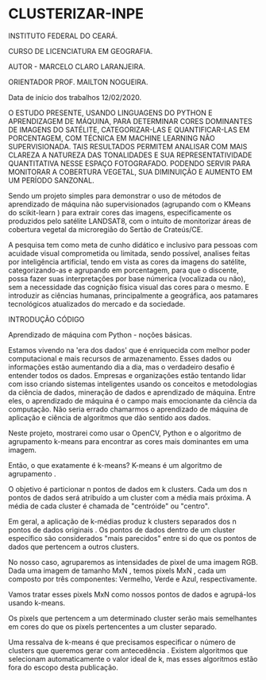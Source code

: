 # CLUSTERIZAR-INPE

INSTITUTO FEDERAL DO CEARÁ.

CURSO DE LICENCIATURA EM GEOGRAFIA. 

AUTOR - MARCELO CLARO LARANJEIRA.

ORIENTADOR PROF. MAILTON NOGUEIRA.

Data de início dos trabalhos 12/02/2020.

O ESTUDO PRESENTE, USANDO LINGUAGENS DO PYTHON E APRENDIZAGEM DE MÁQUINA, PARA DETERMINAR CORES DOMINANTES DE IMAGENS DO SATÉLITE, CATEGORIZAR-LAS E QUANTIFICAR-LAS EM PORCENTAGEM,  COM TÉCNICA EM MACHINE LEARNING NÃO SUPERVISIONADA. TAIS RESULTADOS PERMITEM ANALISAR COM MAIS CLAREZA A NATUREZA DAS TONALIDADES E SUA REPRESENTATIVIDADE QUANTITATIVA NESSE ESPAÇO FOTOGRAFADO. PODENDO SERVIR PARA MONITORAR A COBERTURA VEGETAL, SUA DIMINUIÇÃO E AUMENTO EM UM PERÍODO SANZONAL.

Sendo um projeto simples para demonstrar o uso de métodos de aprendizado de máquina não supervisionados (agrupando com o KMeans do scikit-learn ) para extrair cores das imagens, especificamente os produzidos pelo satélite LANDSAT8, com o intuito de monitorizar áreas de cobertura vegetal da microregião do Sertão de Crateús/CE.


A pesquisa tem como meta de cunho didático e inclusivo para pessoas com acuidade visual comprometida ou limitada, sendo possível, analises feitas por inteligência artificial, tendo em vista as cores da imagens do satélite, categorizando-as e agrupando em porcentagem, para que o discente, possa fazer suas interpretações por base númerica (vocalizada ou não), sem a necessidade das cognição física visual das cores para o mesmo. E introduzir as ciências humanas, principalmente a geográfica, aos patamares tecnológicos atualizados do mercado e da sociedade. 

INTRODUÇÃO CÓDIGO

Aprendizado de máquina com Python - noções básicas.

Estamos vivendo na 'era dos dados' que é enriquecida com melhor poder computacional e mais recursos de armazenamento. Esses dados ou informações estão aumentando dia a dia, mas o verdadeiro desafio é entender todos os dados. Empresas e organizações estão tentando lidar com isso criando sistemas inteligentes usando os conceitos e metodologias da ciência de dados, mineração de dados e aprendizado de máquina. Entre eles, o aprendizado de máquina é o campo mais emocionante da ciência da computação. Não seria errado chamarmos o aprendizado de máquina de aplicação e ciência de algoritmos que dão sentido aos dados.

Neste projeto, mostrarei como usar o OpenCV, Python e o algoritmo de agrupamento k-means para encontrar as cores mais dominantes em uma imagem.

Então, o que exatamente é k-means? K-means é um algoritmo de agrupamento .

O objetivo é particionar n pontos de dados em k  clusters. Cada um dos n  pontos de dados será atribuído a um cluster com a média mais próxima. A média de cada cluster é chamada de "centróide" ou "centro".

Em geral, a aplicação de k-médias produz k clusters separados dos n pontos de dados originais . Os pontos de dados dentro de um cluster específico são considerados "mais parecidos" entre si do que os pontos de dados que pertencem a outros clusters.

No nosso caso, agruparemos as intensidades de pixel de uma imagem RGB. Dada uma  imagem de tamanho MxN , temos  pixels MxN , cada um composto por três componentes: Vermelho, Verde e Azul, respectivamente.

Vamos tratar esses  pixels MxN como nossos pontos de dados e agrupá-los usando k-means.

Os pixels que pertencem a um determinado cluster serão mais semelhantes em cores do que os pixels pertencentes a um cluster separado.

Uma ressalva de k-means é que precisamos especificar o número de clusters que queremos gerar com antecedência . Existem algoritmos que selecionam automaticamente o valor ideal de k, mas esses algoritmos estão fora do escopo desta publicação.
